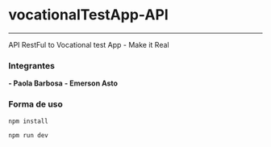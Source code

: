 # vocationalTestApp-API
***
API RestFul to Vocational test App - Make it Real

### Integrantes

**- Paola Barbosa**
**- Emerson Asto**

### Forma de uso
```
npm install
```
```
npm run dev
```
